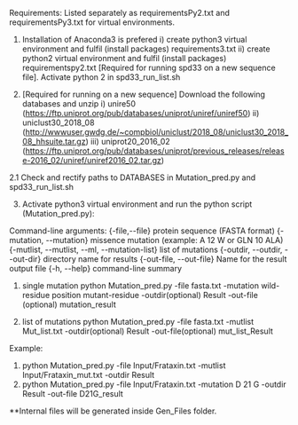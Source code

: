 Requirements:
 Listed separately as requirementsPy2.txt and requirementsPy3.txt for virtual environments.


1. Installation of Anaconda3 is prefered
 i) create python3 virtual environment and fulfil (install packages) requirements3.txt
 ii) create python2 virtual environment and fulfil (install packages) requirementspy2.txt [Required for running spd33 on a new sequence file]. Activate python 2 in spd33_run_list.sh


2. [Required for running on a new sequence] Download the following databases and unzip
 i) unire50 (https://ftp.uniprot.org/pub/databases/uniprot/uniref/uniref50)
 ii) uniclust30_2018_08 (http://wwwuser.gwdg.de/~compbiol/uniclust/2018_08/uniclust30_2018_08_hhsuite.tar.gz)
 iii) uniprot20_2016_02 (https://ftp.uniprot.org/pub/databases/uniprot/previous_releases/release-2016_02/uniref/uniref2016_02.tar.gz)

 2.1 Check and rectify paths to DATABASES in Mutation_pred.py and spd33_run_list.sh


3. Activate python3 virtual environment and run the python script (Mutation_pred.py):

Command-line arguments:
  {-file,--file}	protein sequence (FASTA format)
  {-mutation, --mutation}	missence mutation (example: A 12 W or GLN 10 ALA)
  {-mutlist, --mutlist, --ml, --mutation-list}	list of mutations
  {-outdir, --outdir, --out-dir}	directory name for results
  {-out-file, --out-file} Name for the result output file
  {-h, --help}	command-line summary
  

 1) single mutation
 python Mutation_pred.py -file fasta.txt -mutation wild-residue position mutant-residue  -outdir(optional) Result -out-file (optional) mutation_result
 
 2) list of mutations
 python Mutation_pred.py -file fasta.txt -mutlist Mut_list.txt -outdir(optional) Result -out-file(optional) mut_list_Result




Example:
1) python Mutation_pred.py -file Input/Frataxin.txt -mutlist Input/Frataxin_mut.txt -outdir Result
2) python Mutation_pred.py -file Input/Frataxin.txt -mutation D 21 G  -outdir Result -out-file D21G_result


**Internal files will be generated inside Gen_Files folder.
